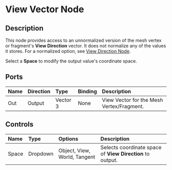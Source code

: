 # View Vector Node

## Description

This node provides access to an unnormalized version of the mesh vertex or fragment's **View Direction** vector. It does not normalize any of the values it stores. For a normalized option, see [View Direction Node](View-Direction-Node.md).

Select a **Space** to modify the output value's coordinate space.

## Ports

| Name        | Direction           | Type  | Binding | Description |
|:------------ |:-------------|:-----|:---|:---|
| Out | Output      |    Vector 3 | None |View Vector for the Mesh Vertex/Fragment. |


## Controls

| Name        | Type           | Options  | Description |
|:------------ |:-------------|:-----|:---|
| Space | Dropdown | Object, View, World, Tangent | Selects coordinate space of **View Direction** to output. |
